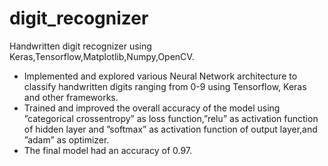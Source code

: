 # digit_recognizer
Handwritten digit recognizer using Keras,Tensorflow,Matplotlib,Numpy,OpenCV.

* Implemented and explored various Neural Network architecture to classify handwritten digits ranging from 0-9
using Tensorflow, Keras and other frameworks.
* Trained and improved the overall accuracy of the model using ”categorical crossentropy” as loss function,”relu”
as activation function of hidden layer and ”softmax” as activation function of output layer,and ”adam” as
optimizer.
* The final model had an accuracy of 0.97.

